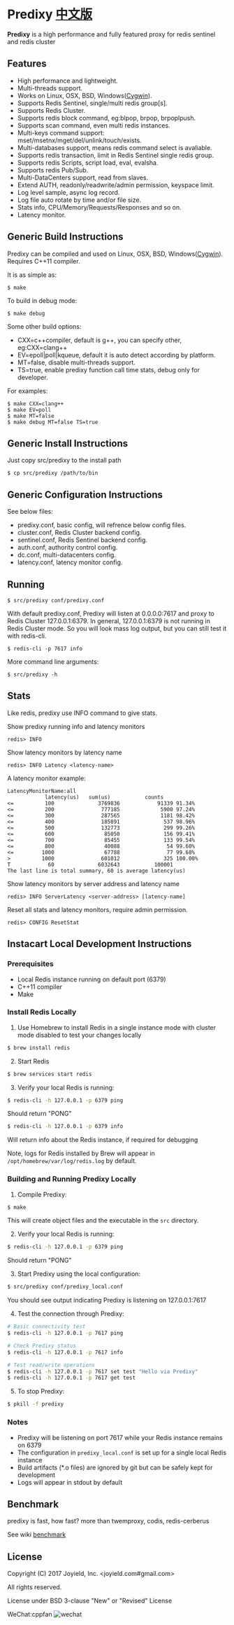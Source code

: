 # Predixy [中文版](https://github.com/joyieldInc/predixy/blob/master/README_CN.md)

**Predixy** is a high performance and fully featured proxy for redis sentinel and redis cluster

## Features

+ High performance and lightweight.
+ Multi-threads support.
+ Works on Linux, OSX, BSD, Windows([Cygwin](http://www.cygwin.com/)).
+ Supports Redis Sentinel, single/multi redis group[s].
+ Supports Redis Cluster.
+ Supports redis block command, eg:blpop, brpop, brpoplpush.
+ Supports scan command, even multi redis instances.
+ Multi-keys command support: mset/msetnx/mget/del/unlink/touch/exists.
+ Multi-databases support, means redis command select is avaliable.
+ Supports redis transaction, limit in Redis Sentinel single redis group.
+ Supports redis Scripts, script load, eval, evalsha.
+ Supports redis Pub/Sub.
+ Multi-DataCenters support, read from slaves.
+ Extend AUTH, readonly/readwrite/admin permission, keyspace limit.
+ Log level sample, async log record.
+ Log file auto rotate by time and/or file size.
+ Stats info, CPU/Memory/Requests/Responses and so on.
+ Latency monitor.

## Generic Build Instructions

Predixy can be compiled and used on Linux, OSX, BSD, Windows([Cygwin](http://www.cygwin.com/)). Requires C++11 compiler.

It is as simple as:

    $ make

To build in debug mode:

    $ make debug

Some other build options:
+ CXX=c++compiler, default is g++, you can specify other, eg:CXX=clang++
+ EV=epoll|poll|kqueue, default it is auto detect according by platform.
+ MT=false, disable multi-threads support.
+ TS=true, enable predixy function call time stats, debug only for developer.

For examples:

    $ make CXX=clang++
    $ make EV=poll
    $ make MT=false
    $ make debug MT=false TS=true

## Generic Install Instructions

Just copy src/predixy to the install path

    $ cp src/predixy /path/to/bin

## Generic Configuration Instructions

See below files:
+ predixy.conf, basic config, will refrence below config files.
+ cluster.conf, Redis Cluster backend config.
+ sentinel.conf, Redis Sentinel backend config.
+ auth.conf, authority control config.
+ dc.conf, multi-datacenters config.
+ latency.conf, latency monitor config.

## Running

    $ src/predixy conf/predixy.conf

With default predixy.conf, Predixy will listen at 0.0.0.0:7617 and
proxy to Redis Cluster 127.0.0.1:6379.
In general, 127.0.0.1:6379 is not running in Redis Cluster mode.
So you will look mass log output, but you can still test it with redis-cli.

    $ redis-cli -p 7617 info

More command line arguments:

    $ src/predixy -h

## Stats

Like redis, predixy use INFO command to give stats.

Show predixy running info and latency monitors

    redis> INFO

Show latency monitors by latency name

    redis> INFO Latency <latency-name>

A latency monitor example:

    LatencyMonitorName:all
                latency(us)   sum(us)           counts
    <=          100              3769836            91339 91.34%
    <=          200               777185             5900 97.24%
    <=          300               287565             1181 98.42%
    <=          400               185891              537 98.96%
    <=          500               132773              299 99.26%
    <=          600                85050              156 99.41%
    <=          700                85455              133 99.54%
    <=          800                40088               54 99.60%
    <=         1000                67788               77 99.68%
    >          1000               601012              325 100.00%
    T            60              6032643           100001
    The last line is total summary, 60 is average latency(us)


Show latency monitors by server address and latency name

    redis> INFO ServerLatency <server-address> [latency-name]

Reset all stats and latency monitors, require admin permission.

    redis> CONFIG ResetStat

## Instacart Local Development Instructions

### Prerequisites
- Local Redis instance running on default port (6379)
- C++11 compiler
- Make

### Install Redis Locally 

1. Use Homebrew to install Redis in a single instance mode with cluster mode disabled to test your changes locally
```bash
$ brew install redis
```

2. Start Redis
```bash
$ brew services start redis
```

3. Verify your local Redis is running:
```bash
$ redis-cli -h 127.0.0.1 -p 6379 ping
```
Should return "PONG"

```bash
$ redis-cli -h 127.0.0.1 -p 6379 info
```

Will return info about the Redis instance, if required for debugging

Note, logs for Redis installed by Brew will appear in `/opt/homebrew/var/log/redis.log` by default. 

### Building and Running Predixy Locally

1. Compile Predixy:
```bash
$ make
```
This will create object files and the executable in the `src` directory.

2. Verify your local Redis is running:
```bash
$ redis-cli -h 127.0.0.1 -p 6379 ping
```
Should return "PONG"

3. Start Predixy using the local configuration:
```bash
$ src/predixy conf/predixy_local.conf
```
You should see output indicating Predixy is listening on 127.0.0.1:7617

4. Test the connection through Predixy:
```bash
# Basic connectivity test
$ redis-cli -h 127.0.0.1 -p 7617 ping

# Check Predixy status
$ redis-cli -h 127.0.0.1 -p 7617 info

# Test read/write operations
$ redis-cli -h 127.0.0.1 -p 7617 set test "Hello via Predixy"
$ redis-cli -h 127.0.0.1 -p 7617 get test
```

5. To stop Predixy:
```bash
$ pkill -f predixy
```

### Notes
- Predixy will be listening on port 7617 while your Redis instance remains on 6379
- The configuration in `predixy_local.conf` is set up for a single local Redis instance
- Build artifacts (*.o files) are ignored by git but can be safely kept for development
- Logs will appear in stdout by default

## Benchmark

predixy is fast, how fast? more than twemproxy, codis, redis-cerberus

See wiki
[benchmark](https://github.com/joyieldInc/predixy/wiki/Benchmark)

## License

Copyright (C) 2017 Joyield, Inc. <joyield.com#gmail.com>

All rights reserved.

License under BSD 3-clause "New" or "Revised" License

WeChat:cppfan ![wechat](https://github.com/joyieldInc/predixy/blob/master/doc/wechat-cppfan.jpeg)
